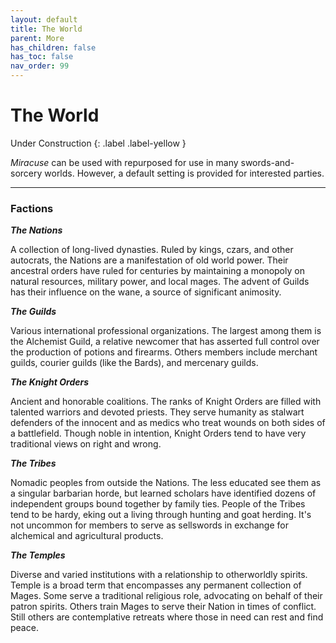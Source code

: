 ```yaml
---
layout: default
title: The World
parent: More
has_children: false
has_toc: false
nav_order: 99
---
```


# The World

Under Construction
{: .label .label-yellow }

_Miracuse_ can be used with repurposed for use in many swords-and-sorcery worlds. However, a default setting is provided for interested parties.

---

### Factions

***The Nations***

A collection of long-lived dynasties. Ruled by kings, czars, and other autocrats, the Nations are a manifestation of old world power. Their ancestral orders have ruled for centuries by maintaining a monopoly on natural resources, military power, and local mages. The advent of Guilds has their influence on the wane, a source of significant animosity.

***The Guilds***

Various international professional organizations. The largest among them is the Alchemist Guild, a relative newcomer that has asserted full control over the production of potions and firearms. Others members include merchant guilds, courier guilds (like the Bards), and mercenary guilds.

***The Knight Orders***

Ancient and honorable coalitions. The ranks of Knight Orders are filled with talented warriors and devoted priests. They serve humanity as stalwart defenders of the innocent and as medics who treat wounds on both sides of a battlefield. Though noble in intention, Knight Orders tend to have very traditional views on right and wrong. 

***The Tribes***

Nomadic peoples from outside the Nations. The less educated see them as a singular barbarian horde, but learned scholars have identified dozens of independent groups bound together by family ties. People of the Tribes tend to be hardy, eking out a living through hunting and goat herding. It's not uncommon for members to serve as sellswords in exchange for alchemical and agricultural products. 

***The Temples***

Diverse and varied institutions with a relationship to otherworldly spirits. Temple is a broad term that encompasses any permanent collection of Mages. Some serve a traditional religious role, advocating on behalf of their patron spirits. Others train Mages to serve their Nation in times of conflict. Still others are contemplative retreats where those in need can rest and find peace.

